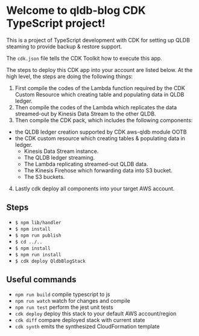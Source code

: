 # Welcome to qldb-blog CDK TypeScript project!

This is a project of TypeScript development with CDK for setting up QLDB steaming to provide backup & restore support.

The `cdk.json` file tells the CDK Toolkit how to execute this app.

The steps to deploy this CDK app into your account are listed below. At the high level, the steps are doing the following things: 

1. First compile the codes of the Lambda function required by the CDK Custom Resource which creating table and populating data in QLDB ledger. 
2. Then compile the codes of the Lambda which replicates the data streamed-out by Kinesis Data Stream to the other QLDB.
3. Then compile the CDK pack, which includes the following components: 
  * the QLDB ledger creation supported by CDK aws-qldb module OOTB 
  * the CDK custom resource which creating tables & populating data in ledger. 
    * Kinesis Data Stream instance. 
    * The QLDB ledger streaming. 
    * The Lambda replicating streamed-out QLDB data. 
    * The Kinesis Firehose which forwarding data into S3 bucket. 
    * The S3 buckets.
  4. Lastly cdk deploy all components into your target AWS account.

## Steps

 * `$ npm lib/handler`
 * `$ npm install`
 * `$ npm run publish`
 * `$ cd ../..` 
 * `$ npm install`   
 * `$ npm run install` 
 * `$ cdk deploy QldbBlogStack`


## Useful commands

 * `npm run build`   compile typescript to js
 * `npm run watch`   watch for changes and compile
 * `npm run test`    perform the jest unit tests
 * `cdk deploy`      deploy this stack to your default AWS account/region
 * `cdk diff`        compare deployed stack with current state
 * `cdk synth`       emits the synthesized CloudFormation template
